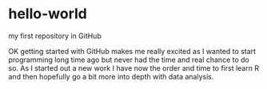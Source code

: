 # hello-world
my first repository in GitHub

OK getting started with GitHub makes me really excited as I wanted to start programming long time ago but never had the time and real chance to do so. As I started out a new work I have now the order and time to first learn R and then hopefully go a bit more into depth with data analysis.
